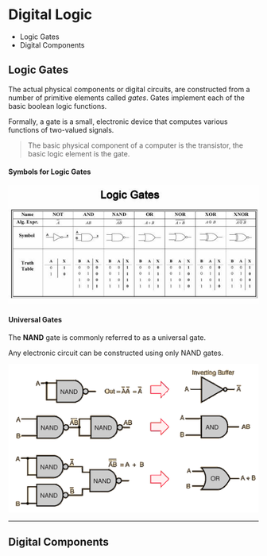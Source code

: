 # Digital Logic

* Logic Gates
* Digital Components

## Logic Gates

The actual physical components or digital circuits, are constructed from
a number of primitive elements called _gates_. Gates implement each of
the basic boolean logic functions.

Formally, a gate is a small, electronic device that computes various functions
of two-valued signals.

> The basic physical component of a computer is the transistor,
> the basic logic element is the gate.

#### Symbols for Logic Gates

![logic gates](logic-gates.jpg)

#### Universal Gates

The __NAND__ gate is commonly referred to as a universal gate.

Any electronic circuit can be constructed using only NAND gates.

![nand gate](nand-gate.gif)

---

## Digital Components

